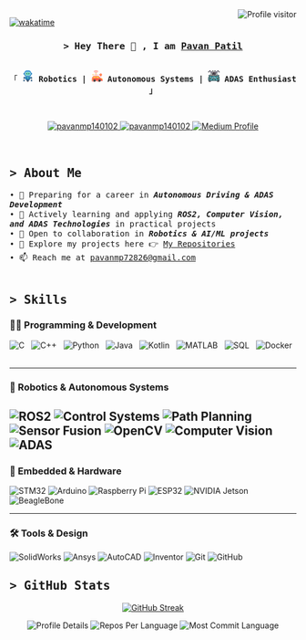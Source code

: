 <a href="https://komarev.com/ghpvc/?username=pavanmp140102">
  <img align="right" src="https://komarev.com/ghpvc/?username=pavanmp140102&label=Visitors&color=0e75b6&style=flat" alt="Profile visitor" />
</a>


[![wakatime](https://wakatime.com/badge/user/1de12938-7857-4372-b68c-63f10fbec87e.svg)](https://wakatime.com/@1de12938-7857-4372-b68c-63f10fbec87e)

<!-- Intro  -->
<h3 align="center">
        <samp>&gt; Hey There 👋 , I am
                <b><a target="_blank" href="https://pavanmp140102.github.io/Me/">Pavan Patil</a></b>
        </samp>
</h3>


<p align="center"> 
  <samp>
    <br>
    「<b> 
      <img src="logos/robot.png" height="20" /> Robotics | 
      <img src="logos/adas.png" height="20" /> Autonomous Systems | 
      <img src="logos/autonomous.png" height="20" /> ADAS Enthusiast  」
     </b>
    <br>
  </samp>
</p>

<br>

<p align="center">
 <a href="https://pavanmp140102.github.io/Me/" target="blank">
  <img src="https://img.shields.io/badge/Website-DC143C?style=for-the-badge&logo=firefox&logoColor=white" alt="pavanmp140102" />
 </a>
 <a href="https://linkedin.com/in/pavan-patil-b07b69209" target="_blank">
  <img src="https://img.shields.io/badge/LinkedIn-0A66C2?style=for-the-badge&labelColor=black&logo=linkedin&logoColor=white" alt="pavanmp140102"/>
 </a>
<a href="https://medium.com/@pavanmp1402" target="_blank">
  <img src="https://img.shields.io/badge/Medium-000000?style=for-the-badge&labelColor=black&logo=medium&logoColor=white" alt="Medium Profile" />
</a>
 <!-- <a href="https://instagram.com/pavanmp140102.dev" target="_blank">
  <img src="https://img.shields.io/badge/Instagram-fe4164?style=for-the-badge&logo=instagram&logoColor=white" alt="pavanmp140102" />
 </a>  -->
 
</p>
<br />

<!-- About Section -->
<h2 align="left">
  <samp> &gt; <b>About Me</b></samp>
</h2>

<samp>
• 🔭 Preparing for a career in <b><i>Autonomous Driving & ADAS Development</i></b><br>
• 🌱 Actively learning and applying <b><i>ROS2, Computer Vision, and ADAS Technologies</i></b> in practical projects<br>
• 🤝 Open to collaboration in <b><i>Robotics & AI/ML projects</i></b><br>
• 📂 Explore my projects here 👉 <a href="https://github.com/pavanmp140102?tab=repositories">My Repositories</a><br>
• 📫 Reach me at <a href="mailto:pavanmp72826@gmail.com">pavanmp72826@gmail.com</a><br>
</samp>


<!-- Skills Section -->
<br>
<h2 align="left">
  <samp> &gt; <b>Skills</b></samp>
</h2>

### 👨‍💻 Programming & Development
![C](https://img.shields.io/badge/C-A8B9CC?style=for-the-badge&labelColor=black&logo=c&logoColor=A8B9CC) &nbsp;
![C++](https://img.shields.io/badge/C++-00599C?style=for-the-badge&labelColor=black&logo=cplusplus&logoColor=00599C) &nbsp;
![Python](https://img.shields.io/badge/Python-3776AB?style=for-the-badge&labelColor=black&logo=python&logoColor=3776AB) &nbsp;
![Java](https://img.shields.io/badge/Java-F80000?style=for-the-badge&labelColor=black&logo=openjdk&logoColor=white) &nbsp;
![Kotlin](https://img.shields.io/badge/Kotlin-7F52FF?style=for-the-badge&labelColor=black&logo=kotlin&logoColor=7F52FF) &nbsp;
![MATLAB](https://img.shields.io/badge/MATLAB-Robotics%20Toolbox%20|%20Simulink%20|%20Simscape%20|%20System%20Composer-0076A8?style=for-the-badge&labelColor=black&logo=mathworks&logoColor=white) &nbsp;
![SQL](https://img.shields.io/badge/SQL-4479A1?style=for-the-badge&labelColor=black&logo=mysql&logoColor=white) &nbsp;
![Docker](https://img.shields.io/badge/Docker-2496ED?style=for-the-badge&labelColor=black&logo=docker&logoColor=white) &nbsp;

---

### 🤖 Robotics & Autonomous Systems
![ROS2](https://img.shields.io/badge/ROS2-F9A825?style=for-the-badge&labelColor=black&logo=ros&logoColor=white)
![Control Systems](https://img.shields.io/badge/Control_Systems-PID%20|%20MPC%20|%20Lateral%20|%20Longitudinal%20-blue?style=for-the-badge&labelColor=black)
![Path Planning](https://img.shields.io/badge/Path%20Planning-SLAM%20|%20Localization%20|%20Navigation-yellow?style=for-the-badge&labelColor=black)
![Sensor Fusion](https://img.shields.io/badge/Sensor%20Fusion-IMU%20|%20LiDAR%20|%20GPS%20RTK-orange?style=for-the-badge&labelColor=black)
![OpenCV](https://img.shields.io/badge/OpenCV-5C3EE8?style=for-the-badge&labelColor=black&logo=opencv&logoColor=white)
![Computer Vision](https://img.shields.io/badge/Computer%20Vision-Camera%20Calibration-red?style=for-the-badge&labelColor=black)
![ADAS](https://img.shields.io/badge/ADAS-BSD%20|%20RCW-green?style=for-the-badge&labelColor=black)
---

### 🔌 Embedded & Hardware
![STM32](https://img.shields.io/badge/STM32-03234B?style=for-the-badge&labelColor=black&logo=stmicroelectronics&logoColor=white)
![Arduino](https://img.shields.io/badge/Arduino-00979D?style=for-the-badge&labelColor=black&logo=arduino&logoColor=white)
![Raspberry Pi](https://img.shields.io/badge/Raspberry%20Pi-C51A4A?style=for-the-badge&labelColor=black&logo=raspberrypi&logoColor=white)
![ESP32](https://img.shields.io/badge/ESP32-000000?style=for-the-badge&labelColor=black&logo=espressif&logoColor=white)
![NVIDIA Jetson](https://img.shields.io/badge/NVIDIA%20Jetson-76B900?style=for-the-badge&labelColor=black&logo=nvidia&logoColor=white)
![BeagleBone](https://img.shields.io/badge/BeagleBone%20AI--64-FF6600?style=for-the-badge&labelColor=black&logo=beaglebone&logoColor=white)

---

### 🛠️ Tools & Design
![SolidWorks](https://img.shields.io/badge/SolidWorks-FF0000?style=for-the-badge&labelColor=black&logo=dassaultsystemes&logoColor=white)
![Ansys](https://img.shields.io/badge/Ansys-FFB71B?style=for-the-badge&labelColor=black&logo=ansys&logoColor=black)
![AutoCAD](https://img.shields.io/badge/AutoCAD-CC0000?style=for-the-badge&labelColor=black&logo=autodesk&logoColor=white)
![Inventor](https://img.shields.io/badge/Autodesk%20Inventor-FC7303?style=for-the-badge&labelColor=black&logo=autodesk&logoColor=white)
![Git](https://img.shields.io/badge/Git-F05032?style=for-the-badge&labelColor=black&logo=git&logoColor=white)
![GitHub](https://img.shields.io/badge/GitHub-181717?style=for-the-badge&labelColor=black&logo=github&logoColor=white)


<!-- GitHub Stats Section -->
<h2 align="left">
  <samp> &gt; <b>GitHub Stats</b></samp>
</h2>


<!-- GitHub Streak -->
<p align="center">
  <a href="https://git.io/streak-stats">
    <img src="https://github-readme-streak-stats-eight.vercel.app?user=pavanmp140102&theme=tokyonight&hide_border=true&short_numbers=true" alt="GitHub Streak" />
  </a>
</p>

<!-- Profile Summary Cards -->
<p align="center">
  <img src="https://github-profile-summary-cards.vercel.app/api/cards/profile-details?username=pavanmp140102&theme=nord_dark" alt="Profile Details" />
  <img src="https://github-profile-summary-cards.vercel.app/api/cards/repos-per-language?username=pavanmp140102&theme=nord_dark" alt="Repos Per Language" />
  <img src="https://github-profile-summary-cards.vercel.app/api/cards/most-commit-language?username=pavanmp140102&theme=nord_dark" alt="Most Commit Language" />
</p>

